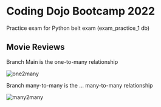 # Coding Dojo Bootcamp 2022
Practice exam for Python belt exam (exam_practice_1 db)

## Movie Reviews

Branch Main is the one-to-many relationship

![one2many](https://user-images.githubusercontent.com/99504059/181824980-f561808d-3812-4fc3-b004-e696a7942c03.png)

Branch many-to-many is the ... many-to-many relationship

![many2many](https://user-images.githubusercontent.com/99504059/181824959-6085219d-a7e6-4e29-bcf4-9985a5f1f6c2.png)
